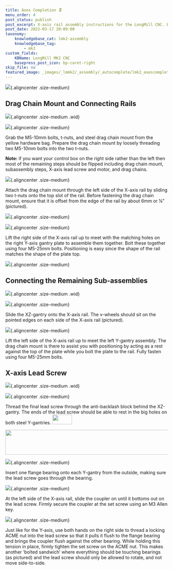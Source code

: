 ```yaml
---
title: Axes Completion 🗜️
menu_order: 4
post_status: publish
post_excerpt: X-axis rail assembly instructions for the LongMill CNC. Bringing the Y-gantries onto the rail, adding the lead screw, coupler, bearings and ACME nut.
post_date: 2022-03-17 20:09:00
taxonomy:
    knowledgebase_cat: lmk2-assembly
    knowledgebase_tag:
        - mk2
custom_fields:
    KBName: LongMill MK2 CNC
    basepress_post_icon: bp-caret-right
skip_file: no
featured_image: _images/_lmmk2/_assembly/_autocomplete/lmk2_axescomplete_Y-Axis-Gantries_1-1.png
---
```


![](/_images/_lmmk2/_assembly/_axescomplete/lmk2_axescomplete_Y-Axis-Gantries_1-1.png){.aligncenter .size-medium}

<h2>Drag Chain Mount and Connecting Rails</h2>

![](/_images/_lmmk2/_assembly/_axescomplete/lmk2_axescomplete_Header-Y-Axis-Gantries_2-1.png){.aligncenter .size-medium .wid}

![](/_images/_lmmk2/_assembly/_axescomplete/lmk2_axescomplete_MK2-36_2.jpg){.aligncenter .size-medium}

Grab the M5-10mm bolts, t-nuts, and steel drag chain mount from the yellow hardware bag. Prepare the drag chain mount by loosely threading two M5-10mm bolts into the two t-nuts.

<b>Note:</b> if you want your control box on the right side rather than the left then most of the remaining steps should be flipped including drag chain mount, subassembly steps, X-axis lead screw and motor, and drag chains.

![](/_images/_lmmk2/_assembly/_axescomplete/lmk2_axescomplete_Y-Axis-Gantries_2-1.png){.aligncenter .size-medium}

Attach the drag chain mount through the left side of the X-axis rail by sliding two t-nuts onto the top slot of the rail. Before fastening the drag chain mount, ensure that it is offset from the edge of the rail by about 6mm or ¼” (pictured).

![](/_images/_lmmk2/_assembly/_axescomplete/lmk2_axescomplete_MK2-37-2.jpg){.aligncenter .size-medium}

![](/_images/_lmmk2/_assembly/_axescomplete/lmk2_axescomplete_Y-Axis-Gantries_3-1.png){.aligncenter .size-medium}

Lift the right side of the X-axis rail up to meet with the matching holes on the right Y-axis gantry plate to assemble them together. Bolt these together using four M5-25mm bolts. Positioning is easy since the shape of the rail matches the shape of the plate top.

![](/_images/_lmmk2/_assembly/_axescomplete/lmk2_axescomplete_MK2-38_2.jpg){.aligncenter .size-medium}

<h2>Connecting the Remaining Sub-assemblies</h2>

![](/_images/_lmmk2/_assembly/_axescomplete/lmk2_axescomplete_Header-Y-Axis-Gantries_3-2.png){.aligncenter .size-medium .wid}

![](/_images/_lmmk2/_assembly/_axescomplete/lmk2_axescomplete_Y-Axis-Gantries_4-1.png){.aligncenter .size-medium}

Slide the XZ-gantry onto the X-axis rail. The v-wheels should sit on the pointed edges on each side of the X-axis rail (pictured).

![](/_images/_lmmk2/_assembly/_axescomplete/lmk2_axescomplete_Y-Axis-Gantries_5-1.png){.aligncenter .size-medium}

Lift the left side of the X-axis rail up to meet the left Y-gantry assembly. The drag chain mount is there to assist you with positioning by acting as a rest against the top of the plate while you bolt the plate to the rail. Fully fasten using four M5-25mm bolts.

<h2>X-axis Lead Screw</h2>

![](/_images/_lmmk2/_assembly/_axescomplete/lmk2_axescomplete_header-4.jpg){.aligncenter .size-medium .wid}

![](/_images/_lmmk2/_assembly/_axescomplete/lmk2_axescomplete_Y-Axis-Gantries_8-1.png){.aligncenter .size-medium}

Thread the final lead screw through the anti-backlash block behind the XZ-gantry. The ends of the lead screw should be able to rest in the big holes on both steel Y-gantries. <img class="non alignnone wp-image-4869" src="https://resources.sienci.com/wp-content/uploads/2025/02/lmk2_xzaxes_48EX-symbol.png" alt="" width="61" height="30" />

<a href="https://resources.sienci.com/view/lmk2-motors-and-wiring/"><img class="fortye aligncenter wp-image-3942 size-medium" src="https://resources.sienci.com/wp-content/uploads/2025/02/lmk2_axescomplete_EX4.png" alt="" width="850" height="77" /></a>

![](/_images/_lmmk2/_assembly/_axescomplete/lmk2_axescomplete_MK2-42.jpg){.aligncenter .size-medium}

Insert one flange bearing onto each Y-gantry from the outside, making sure the lead screw goes through the bearing.

![](/_images/_lmmk2/_assembly/_axescomplete/lmk2_axescomplete_Y-Axis-Gantries_6-1.png){.aligncenter .size-medium}

At the left side of the X-axis rail, slide the coupler on until it bottoms out on the lead screw. Firmly secure the coupler at the set screw using an M3 Allen key.

![](/_images/_lmmk2/_assembly/_axescomplete/lmk2_axescomplete_Y-Axis-Gantries_7-1.png){.aligncenter .size-medium}

Just like for the Y-axis, use both hands on the right side to thread a locking ACME nut into the lead screw so that it pulls it flush to the flange bearing and brings the coupler flush against the other bearing. While holding this tension in place, firmly tighten the set screw on the ACME nut. This makes another ‘bolted sandwich’ where everything should be touching bearings (as pictured) and the lead screw should only be allowed to rotate, and not move side-to-side.
